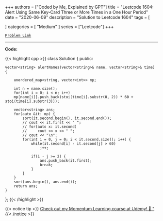 
+++
authors = ["Coded by Me, Explained by GPT"]
title = "Leetcode 1604: Alert Using Same Key-Card Three or More Times in a One Hour Period"
date = "2020-06-09"
description = "Solution to Leetcode 1604"
tags = [
    
]
categories = [
    "Medium"
]
series = ["Leetcode"]
+++



[`Problem Link`](https://leetcode.com/problems/alert-using-same-key-card-three-or-more-times-in-a-one-hour-period/description/)

---

**Code:**

{{< highlight cpp >}}
class Solution {
public:
    
    vector<string> alertNames(vector<string>& name, vector<string>& time) {
        
        unordered_map<string, vector<int>> mp;
        
        int n = name.size();
        for(int i = 0; i < n; i++)
        mp[name[i]].push_back(stoi(time[i].substr(0, 2)) * 60 + stoi(time[i].substr(3)));
        
        vector<string> ans;
        for(auto &it: mp) {
            sort(it.second.begin(), it.second.end());
            // cout << it.first << " ";
            // for(auto x: it.second)
            //     cout << x << " ";
            // cout << "\n";            
            for(int i = 0, j = 0; i < it.second.size(); i++) {
                while(it.second[i] - it.second[j] > 60)
                    j++;
                
                if(i - j >= 2) {
                    ans.push_back(it.first);
                    break;
                }
            }
        }
        sort(ans.begin(), ans.end());
        return ans;
    }
};
{{< /highlight >}}



{{< notice tip >}}
[Check out my Momentum Learning course at Udemy! 🚀 "](https://www.udemy.com/course/blind-75-the-data-structures-and-algorithms-essentials/)
{{< /notice >}}

